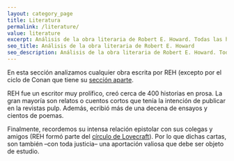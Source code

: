 ```yaml
---
layout: category_page
title: Literatura
permalink: /literature/
value: literature
excerpt: Análisis de la obra literaria de Robert E. Howard. Todas las historias escritas por Howard, de cualquier género o personaje como Salomon Kane,  el rey Kull, el Borak, James Alison. Sus historias de boxeo, del oeste (western), terror, aventura y ciencia ficción. El baúl de Howard trata de hacer análisis en español de la vida y obra de Robert E. Howard.
seo_title: Análisis de la obra literaria de Robert E. Howard
seo_description: Análisis de la obra literaria de Robert E. Howard. Todas las historias escritas por Howard, de cualquier género o personaje como Salomon Kane,  el rey Kull, el Borak, James Alison. Sus historias de boxeo, del oeste (western), terror, aventura y ciencia ficción. El baúl de Howard trata de hacer análisis en español de la vida y obra de Robert E. Howard.
---
```


En esta sección analizamos cualquier obra escrita por REH (excepto por el ciclo de Conan que tiene su [sección aparte](/conan).

REH fue un escritor muy prolífico, creó cerca de 400 historias en prosa. La gran mayoría son relatos o cuentos cortos que tenía la intención de publicar en la revistas pulp. Además, ecribió más de una decena de ensayos y cientos de poemas.

Finalmente, recordemos su intensa relación epistolar con sus colegas y amigos (REH formó parte del [círculo de Lovecraft](https://en.wikipedia.org/wiki/H._P._Lovecraft)). Por lo que dichas cartas, son también –con toda justicia– una aportación valiosa que debe ser objeto de estudio.
